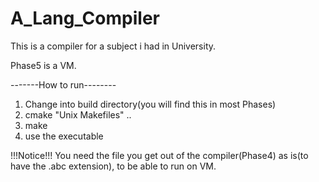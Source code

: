# A_Lang_Compiler

This is a compiler for a subject i had in University.

Phase5 is a VM.

-------How to run--------

1) Change into build directory(you will find this in most Phases)
2) cmake "Unix Makefiles" ..
3) make
4) use the executable

!!!Notice!!!
You need the file you get out of the compiler(Phase4)
as is(to have the .abc extension), to be able to run on VM.
